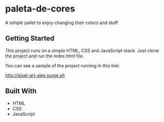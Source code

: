 # paleta-de-cores

A simple pallet to enjoy changing their colors and stuff

## Getting Started

This project runs on a simple HTML, CSS and JavaScript stack.
Just clone the project and run the index.html file.

You can see a sample of the project running in this link:

http://pixel-art-alex.surge.sh


## Built With
 
 * HTML
 * CSS
 * JavaScript
